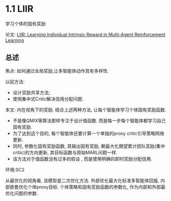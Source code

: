 # 1.1 LIIR

学习个体的固有奖励

论文: [LIIR: Learning Individual Intrinsic Reward in
Multi-Agent Reinforcement Learning](http://papers.nips.cc/paper/8691-liir-learning-individual-intrinsic-reward-in-multi-agent-reinforcement-learning.pdf)

## 总述

焦点: 如何通过全局奖励,让多智能体动作具有多样性.

以前方法:
- 设计奖励共享方法;
- 使用集中式Critic解决信用分配问题.

本文: 内在视角下的奖励. 结合上述两种方法, 让每个智能体学习个体固有奖励函数. 
- 不是像QMIX等算法那样专注于设计值函数. 而是每一步每个智能体都学习自己固有奖励.
- 为了达到这个目的, 每个智能体还要计算一个单独的proxy critic引导策略网络更新.
- 同时, 参数化固有奖励函数, 其输出固有奖励, 朝最大化期望累计团队奖励(集中critic)的方向更新, 其目标函数与原始MARL问题一样.
- 该方法对于值函数没有过多的假设 , 而是使用明确的即时奖励分配信用.

环境:SC2

从最优化的视角看, 该模型是二次优化方法. 外部优化最大化标准多智能体回报, 内部嵌套优化个体proxy目标. 个体策略和固有奖励函数的参数化, 作为内部和外部最优化问题的参数.
